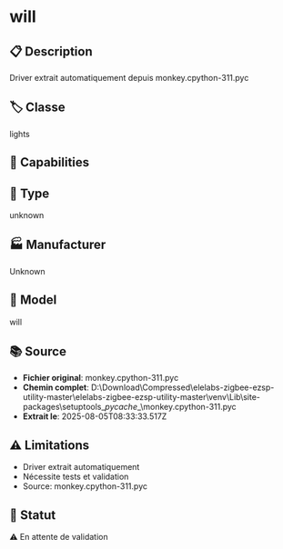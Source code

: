 # will

## 📋 Description
Driver extrait automatiquement depuis monkey.cpython-311.pyc

## 🏷️ Classe
lights

## 🔧 Capabilities


## 📡 Type
unknown

## 🏭 Manufacturer
Unknown

## 📱 Model
will

## 📚 Source
- **Fichier original**: monkey.cpython-311.pyc
- **Chemin complet**: D:\Download\Compressed\elelabs-zigbee-ezsp-utility-master\elelabs-zigbee-ezsp-utility-master\venv\Lib\site-packages\setuptools\__pycache__\monkey.cpython-311.pyc
- **Extrait le**: 2025-08-05T08:33:33.517Z

## ⚠️ Limitations
- Driver extrait automatiquement
- Nécessite tests et validation
- Source: monkey.cpython-311.pyc

## 🚀 Statut
⚠️ En attente de validation
